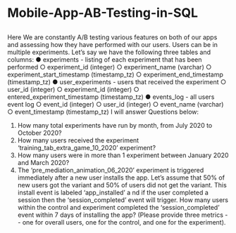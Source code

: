 # Mobile-App-AB-Testing-in-SQL

##

Here We are constantly A/B testing various features on both of our apps and assessing how they have performed with our users. Users can be in multiple experiments.
Let’s say we have the following three tables and columns:
● experiments​ - listing of each experiment that has been performed
○ experiment_id (integer)
○ experiment_name (varchar)
○ experiment_start_timestamp (timestamp_tz)
○ experiment_end_timestamp (timestamp_tz)
● user_experiments​ - users that received the experiment
○ user_id (integer)
○ experiment_id (integer)
○ entered_experiment_timestamp (timestamp_tz)
● events_log​ - all users event log
○ event_id (integer)
○ user_id (integer)
○ event_name (varchar)
○ event_timestamp (timestamp_tz)
I will answer Questions below:
1. How many total experiments have run by month, from July 2020 to October 2020?
2. How many users received the experiment ​‘training_tab_extra_game_10_2020’​ experiment?
3. How many users were in more than 1 experiment between January 2020 and March 2020?
4. The ​‘pre_mediation_animation_06_2020’​ experiment is triggered immediately after a new user installs the app. Let’s assume that 50% of new users got the variant and 50% of users did not get the variant. This install event is labeled ​‘app_installed’ a​ nd if the user completed a session then the​ ‘session_completed’​ event will trigger.
How many users within the control and experiment completed the ​‘session_completed’ event within 7 days of installing the app? (Please provide three metrics -- one for overall users, one for the control, and one for the experiment).

